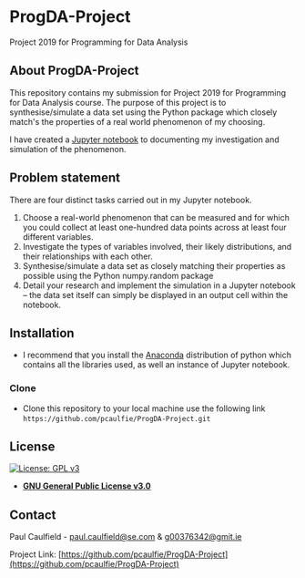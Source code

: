 # ProgDA-Project
Project 2019 for Programming for Data Analysis

## About ProgDA-Project
This repository contains my submission for Project 2019 for Programming for Data Analysis course. 
The purpose of this project is to synthesise/simulate a data set using the Python package which closely match's the properties of a real world phenomenon of my choosing.

I have created a [Jupyter notebook](http://https://github.com/pcaulfie/ProgDA-Project/blob/master/ProgDA-Project.ipynb) to documenting my investigation and simulation of the phenomenon.

## Problem statement
There are four distinct tasks carried out in my Jupyter notebook.
1. Choose a real-world phenomenon that can be measured and for which you could
collect at least one-hundred data points across at least four different variables.
2. Investigate the types of variables involved, their likely distributions, and their relationships with each other.
3. Synthesise/simulate a data set as closely matching their properties as possible using the Python numpy.random package
4. Detail your research and implement the simulation in a Jupyter notebook – the data set itself can simply be displayed in an output cell within the notebook.


## Installation

- I recommend that you install the [Anaconda](https://www.anaconda.com/distribution/) distribution of python which contains all the libraries used, as well an instance of Jupyter notebook.

### Clone

- Clone this repository to your local machine use the following link `https://github.com/pcaulfie/ProgDA-Project.git`

## License

[![License: GPL v3](https://img.shields.io/badge/License-GPLv3-blue.svg)](https://www.gnu.org/licenses/gpl-3.0)
- **[GNU General Public License v3.0](https://www.gnu.org/licenses/gpl-3.0.en.html)**

## Contact

Paul Caulfield -  paul.caulfield@se.com & g00376342@gmit.ie

Project Link: [https://github.com/pcaulfie/ProgDA-Project](https://github.com/pcaulfie/ProgDA-Project)
